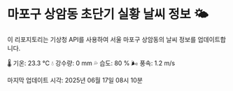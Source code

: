
# 마포구 상암동 초단기 실황 날씨 정보 🌤️

이 리포지토리는 기상청 API를 사용하여 서울 마포구 상암동의 날씨 정보를 업데이트합니다. 

🌡️ 기온: 23.3 ℃
💧 강수량: 0 mm
💦 습도: 80 %
🌬️ 풍속: 1.2 m/s

마지막 업데이트 시각: 2025년 06월 17일 08시 10분    
